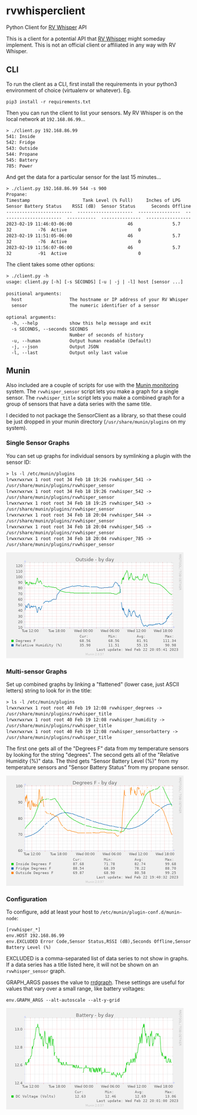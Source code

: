# rvwhisperclient
Python Client for [RV Whisper](https://rvwhisper.com/) API

This is a client for a potential API that [RV Whisper](https://rvwhisper.com/)
might someday implement. This is not an official client or affiliated in any
way with RV Whisper.

## CLI

To run the client as a CLI, first install the requirements
in your python3 environment of choice (virtualenv or whatever).
Eg.

```commandline
pip3 install -r requirements.txt
```

Then you can run the client to list your sensors. My RV Whisper
is on the local network at `192.168.86.99`...

```commandline
> ./client.py 192.168.86.99
541: Inside
542: Fridge
543: Outside
544: Propane
545: Battery
785: Power
```

And get the data for a particular sensor for the last 15 minutes...

```commandline
> ./client.py 192.168.86.99 544 -s 900
Propane:
Timestamp                    Tank Level (% Full)     Inches of LPG    Sensor Battery Status    RSSI (dB)  Sensor Status      Seconds Offline
-------------------------  ---------------------  ----------------  -----------------------  -----------  ---------------  -----------------
2023-02-19 11:46:03-06:00                     46               5.7                       32          -76  Active                           0
2023-02-19 11:51:05-06:00                     46               5.7                       32          -76  Active                           0
2023-02-19 11:56:07-06:00                     46               5.7                       32          -91  Active                           0
```

The client takes some other options:
```commandline
> ./client.py -h
usage: client.py [-h] [-s SECONDS] [-u | -j | -l] host [sensor ...]

positional arguments:
  host                  The hostname or IP address of your RV Whisper
  sensor                The numeric identifier of a sensor

optional arguments:
  -h, --help            show this help message and exit
  -s SECONDS, --seconds SECONDS
                        Number of seconds of history
  -u, --human           Output human readable (Default)
  -j, --json            Output JSON
  -l, --last            Output only last value
```


## Munin

Also included are a couple of scripts for use with the
[Munin monitoring](https://munin-monitoring.org/) system.
The `rvwhisper_sensor` script lets you make a graph for a single sensor.
The `rvwhisper_title` script lets you make a combined graph for a group
of sensors that have a data series with the same title.

I decided to not package the SensorClient as a library, so that these could
be just dropped in your munin directory (`/usr/share/munin/plugins` on my
system).

### Single Sensor Graphs

You can set up graphs for individual sensors by symlinking a plugin with the sensor ID:

```commandline
> ls -l /etc/munin/plugins
lrwxrwxrwx 1 root root 34 Feb 18 19:26 rvwhisper_541 -> /usr/share/munin/plugins/rvwhisper_sensor
lrwxrwxrwx 1 root root 34 Feb 18 19:26 rvwhisper_542 -> /usr/share/munin/plugins/rvwhisper_sensor
lrwxrwxrwx 1 root root 34 Feb 18 19:25 rvwhisper_543 -> /usr/share/munin/plugins/rvwhisper_sensor
lrwxrwxrwx 1 root root 34 Feb 18 20:04 rvwhisper_544 -> /usr/share/munin/plugins/rvwhisper_sensor
lrwxrwxrwx 1 root root 34 Feb 18 20:04 rvwhisper_545 -> /usr/share/munin/plugins/rvwhisper_sensor
lrwxrwxrwx 1 root root 34 Feb 18 20:04 rvwhisper_785 -> /usr/share/munin/plugins/rvwhisper_sensor
```

![Outside](outside-day.png "Outside Temperature Graph. I should probably not leave my temperature sensor where it gets direct sun...")

### Multi-sensor Graphs

Set up combined graphs by linking a "flattened" (lower case, just ASCII letters)
string to look for in the title:
```commandline
> ls -l /etc/munin/plugins
lrwxrwxrwx 1 root root 40 Feb 19 12:08 rvwhisper_degrees -> /usr/share/munin/plugins/rvwhisper_title
lrwxrwxrwx 1 root root 40 Feb 19 12:08 rvwhisper_humidity -> /usr/share/munin/plugins/rvwhisper_title
lrwxrwxrwx 1 root root 40 Feb 19 12:08 rvwhisper_sensorbattery -> /usr/share/munin/plugins/rvwhisper_title
```

The first one gets all of the "Degrees F" data from my temperature sensors
by looking for the string "degrees". The second gets all of the
"Relative Humidity (%)" data. The third gets "Sensor Battery Level (%)" from
my temperature sensors and "Sensor Battery Status" from my propane sensor.

![Temperature](temperature-day.png "Multi-line Temperature Graph")

### Configuration

To configure, add at least your host to `/etc/munin/plugin-conf.d/munin-node`:
```
[rvwhisper_*]
env.HOST 192.168.86.99
env.EXCLUDED Error Code,Sensor Status,RSSI (dB),Seconds Offline,Sensor Battery Level (%)
```
EXCLUDED is a comma-separated list of data series to not show in graphs. If a data
series has a title listed here, it will not be shown on an `rvwhisper_sensor`
graph.

GRAPH_ARGS passes the value to [rrdgraph](https://oss.oetiker.ch/rrdtool/doc/rrdgraph.en.html).
These settings are useful for values that vary over a small range, like battery voltages:
```commandline
env.GRAPH_ARGS --alt-autoscale --alt-y-grid
```

![Battery](battery-day.png "Battery Voltage Graph")